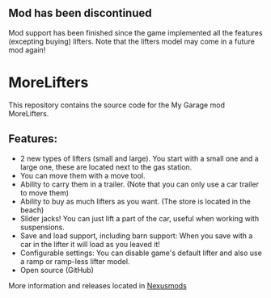 ## Mod has been discontinued
Mod support has been finished since the game implemented all the features (excepting buying) lifters. Note that the lifters model may come in a future mod again!

# MoreLifters
This repository contains the source code for the My Garage mod MoreLifters. 

## Features:
- 2 new types of lifters (small and large). You start with a small one and a large one, these are located next to the gas station.
- You can move them with a move tool.
- Ability to carry them in a trailer. (Note that you can only use a car trailer to move them)
- Ability to buy as much lifters as you want. (The store is located in the beach)
- Slider jacks! You can just lift a part of the car, useful when working with suspensions.
- Save and load support, including barn support: When you save with a car in the lifter it will load as you leaved it!
- Configurable settings: You can disable game's default lifter and also use a ramp or ramp-less lifter model.
- Open source (GitHub)

More information and releases located in [Nexusmods](https://www.nexusmods.com/mygarage/mods/4)

